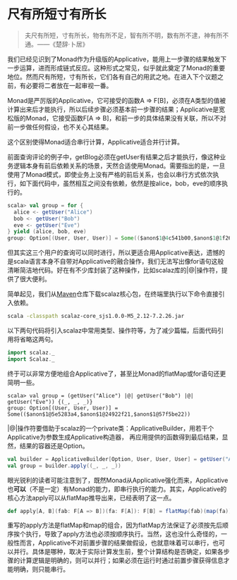 # 尺有所短寸有所长

> 夫尺有所短，寸有所长，物有所不足，智有所不明，数有所不逮，神有所不通。——《楚辞·卜居》

我们已经见识到了Monad作为升级版的Applicative，能用上一步骤的结果触发下一步运算，进而形成链式反应。这种形式之常见，似乎就此奠定了Monad的重要地位。然而尺有所短，寸有所长，它们各有自己的用武之地。在进入下个议题之前，有必要将二者放在一起审视一番。

Monad是严厉版的Applicative，它可接受的函数A => F[B]，必须在A类型的值被计算出来后才能执行，所以后续步骤必须基本前一步骤的结果；Applicative是宽松版的Monad，它接受函数F[A => B]，和前一步的具体结果没有关联，所以不对前一步做任何假设，也不关心其结果。

这个区别使得Monad适合串行计算，Applicative适合并行计算。

前面查询评论的例子中，getBlog必须在getUser有结果之后才能执行，像这种业务逻辑本身有前后依赖关系的场景，天然合适使用Monad。需要指出的是，一旦使用了Monad模式，即使业务上没有严格的前后关系，也会以串行方式依次执行，如下面代码中，虽然相互之间没有依赖，依然是按alice，bob，eve的顺序执行的。
```scala
scala> val group = for {
  alice <- getUser("Alice")
  bob <- getUser("Bob")
  eve <- getUser("Eve")
} yield (alice, bob, eve)
group: Option[(User, User, User)] = Some(($anon$1@4c541b00,$anon$1@1f26bd62,$anon$1@61f18997))
```

但其实这三个用户的查询可以同时进行，所以更适合用Applicative表达，遗憾的是scala语言本身不自带对Applicative的融合操作，我们无法写出像for语句这般清晰简洁地代码。好在有不少库封装了这种操作，比如scalaz库的|@|操作符，提供了很大便利。

简单起见，我们从[Maven](https://search.maven.org/remotecontent?filepath=org/scalaz/scalaz-core_sjs1.0.0-M5_2.12/7.2.26/scalaz-core_sjs1.0.0-M5_2.12-7.2.26.jar)仓库下载scalaz核心包，在终端里执行以下命令直接引入依赖。
```bash
scala -classpath scalaz-core_sjs1.0.0-M5_2.12-7.2.26.jar
```
以下两句代码将引入scalaz中常用类型、操作符等，为了减少篇幅，后面代码引用将省略这两句。
```scala
import scalaz._
import Scalaz._
```
终于可以非常方便地组合Applicative了，甚至比Monad的flatMap或for语句还更简明一些。
```
scala> val group = (getUser("Alice") |@| getUser("Bob") |@| getUser("Eve")) {(_, _, _)}
group: Option[(User, User, User)] = Some(($anon$1@5e5283a4,$anon$1@24922f21,$anon$1@57f5be22))
```
|@|操作符要借助于scalaz的一个private类：ApplicativeBuilder，用若干个Applicative为参数生成Applicative构造器， 再应用提供的函数得到最后结果，显然，结果的容器还是Option。
```scala
val builder = ApplicativeBuilder[Option, User, User, User] = getUser("Alice") |@| getUser("Bob") |@| getUser("Eve")
val group = builder.apply((_, _, _))
```

眼光锐利的读者可能注意到了，既然Monad从Applicative强化而来，Applicative也**可以**（不是一定）有Monad的能力，即串行执行的能力。其实，Applicative的核心方法apply可以从flatMap推导出来，已经表明了这一点。
```scala
def apply[A, B](fab: F[A => B])(fa: F[A]): F[B] = flatMap(fab)(map(fa))
```
重写的apply方法是flatMap和map的组合，因为flatMap方法保证了必须按先后顺序挨个执行，导致了apply方法也必须按顺序执行。当然，这也没什么奇怪的，一般性而言，Applicative不对前置步骤的结果做假设，也就意味着可以串行，也可以并行。具体是哪种，取决于实际计算发生前，整个计算结构是否确定，如果各步骤的计算逻辑是明确的，则可以并行；如果必须在运行时通过前置步骤获得信息才能明确，则只能串行。

